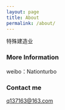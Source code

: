 ```yaml
---
layout: page
title: About
permalink: /about/
---
```


特殊建造业
### More Information

weibo：Nationturbo

### Contact me

[q137163@163.com](mailto:email@domain.com)

